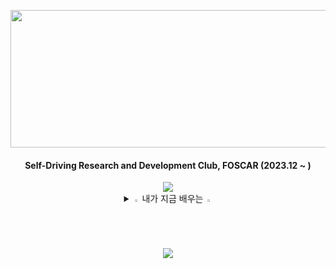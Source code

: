 <p align="center">
  <img src="https://github.com/jeongahn/jeongahn/assets/54920329/7127f384-c77b-47a6-aaa9-5de4d4d7e983" width="650" height="220">
</p>

<div align="center">   
  <h4>Self-Driving Research and Development Club, FOSCAR (2023.12 ~ )</h4>
</div>

<div align="center">
  <img src="https://capsule-render.vercel.app/api?type=waving&color=%23000000&height=200&section=header" />
</div>

<details align="center">
  <summary>
    <img src="https://raw.githubusercontent.com/Tarikul-Islam-Anik/Animated-Fluent-Emojis/master/Emojis/Hand%20gestures/Eyes.png" alt="Eyes" width="2%" /> 내가 지금 배우는 
    <img src="https://raw.githubusercontent.com/Tarikul-Islam-Anik/Animated-Fluent-Emojis/master/Emojis/Hand%20gestures/Eyes.png" alt="Eyes" width="2%" />
  </summary>
  <br>
  <img src="https://img.shields.io/badge/C++-00599C?style=for-the-badge&logo=cplusplus&logoColor=white"/> &nbsp;
  <img src="https://img.shields.io/badge/Java-007396?style=for-the-badge&logo=Java&logoColor=white"/> &nbsp;
  <img src="https://img.shields.io/badge/Python-3766AB?style=for-the-badge&logo=Python&logoColor=white"/> &nbsp;
<div align="center">
  <a href="s">
    <img src="https://github-readme-stats.vercel.app/api/top-langs/?username=suyamg&exclude_repo=dkssud8150.github.io&layout=compact&theme=tokyonight" />
  </a>
</div>
</details>

<div align="center">
  <img src="https://capsule-render.vercel.app/api?type=waving&color=gradient&height=120&animation=fadeIn&section=footer&text=🚗🚘🚛&fontAlign=70" />
</div>
